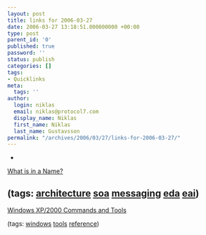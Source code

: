 ```yaml
---
layout: post
title: links for 2006-03-27
date: 2006-03-27 13:18:51.000000000 +00:00
type: post
parent_id: '0'
published: true
password: ''
status: publish
categories: []
tags:
- Quicklinks
meta:
  tags: ''
author:
  login: niklas
  email: niklas@protocol7.com
  display_name: Niklas
  first_name: Niklas
  last_name: Gustavsson
permalink: "/archives/2006/03/27/links-for-2006-03-27/"
---
```

- 
[What is in a Name?](http://www.eaipatterns.com/ramblings/39_namingchannels.html)

(tags: [architecture](http://del.icio.us/protocol7/architecture) [soa](http://del.icio.us/protocol7/soa) [messaging](http://del.icio.us/protocol7/messaging) [eda](http://del.icio.us/protocol7/eda) [eai](http://del.icio.us/protocol7/eai))
- 
[Windows XP/2000 Commands and Tools](http://www.networkclue.com/os/Windows/commands/index.aspx)

(tags: [windows](http://del.icio.us/protocol7/windows) [tools](http://del.icio.us/protocol7/tools) [reference](http://del.icio.us/protocol7/reference))
